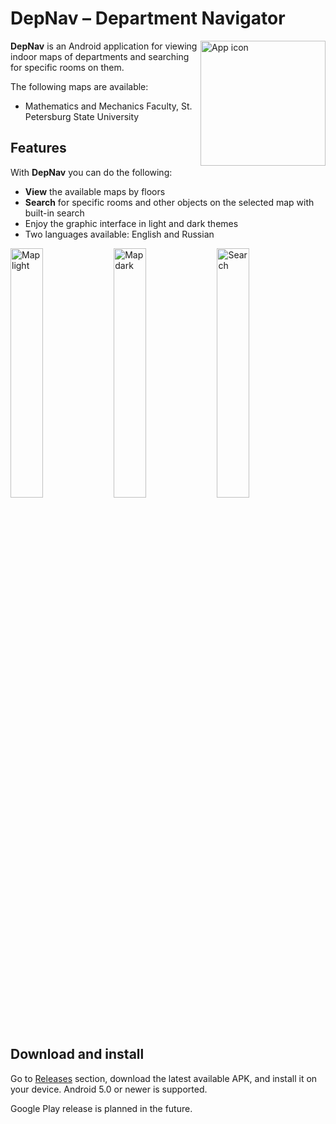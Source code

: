 # DepNav – Department Navigator

<img src="https://i.imgur.com/brORQ91.png" align="right" height="200"  alt="App icon"/>

**DepNav** is an Android application for viewing indoor maps of departments and searching for
specific rooms on them.

The following maps are available:

- Mathematics and Mechanics Faculty, St. Petersburg State University

## Features

With **DepNav** you can do the following:

- **View** the available maps by floors
- **Search** for specific rooms and other objects on the selected map with built-in search
- Enjoy the graphic interface in light and dark themes
- Two languages available: English and Russian

<img src="https://i.imgur.com/SsslKgp.jpg" width="32%" alt="Map light" />
<img src="https://i.imgur.com/jpYNy09.jpg" width="32%" alt="Map dark" />
<img src="https://i.imgur.com/bken4gD.jpg" width="32%" alt="Search" />

## Download and install

Go to [Releases](https://github.com/TimPushkin/DepNav/releases) section, download the latest
available APK, and install it on your device. Android 5.0 or newer is supported.

Google Play release is planned in the future.
